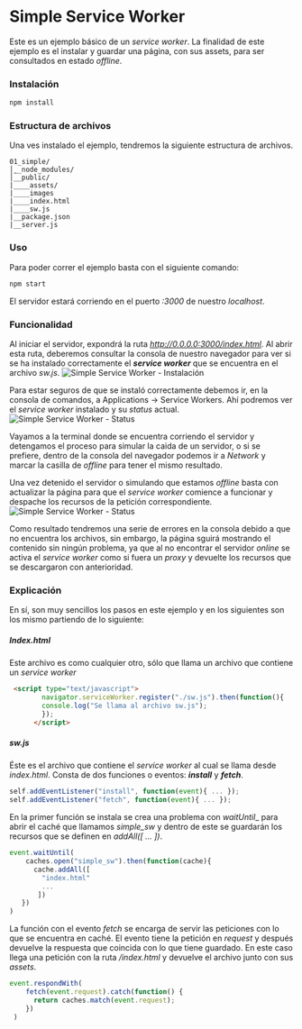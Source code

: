 # Simple Service Worker

Este es un ejemplo básico de un _service worker_. La finalidad de este ejemplo es el instalar y guardar una página, con sus assets, para ser consultados en estado _offline_.

### Instalación
```bash
npm install
```

### Estructura de archivos
Una ves instalado el ejemplo, tendremos la siguiente estructura de archivos.
```
01_simple/
│̣__node_modules/
│__public/
|____assets/
|____images
|____index.html
|____sw.js
|__package.json
|__server.js
```
### Uso
Para poder correr el ejemplo basta con el siguiente comando:
```bash
npm start
```
El servidor estará corriendo en el puerto _:3000_ de nuestro _localhost_.

### Funcionalidad
Al iniciar el servidor, expondrá la ruta _http://0.0.0.0:3000/index.html_.
Al abrir esta ruta, deberemos consultar la consola de nuestro navegador para ver si se ha instalado correctamente el **_service worker_** que se encuentra en el archivo _sw.js_.
![Simple Service Worker - Instalación](/public/images/sw_01.jpg)

Para estar seguros de que se instaló correctamente debemos ir, en la consola de comandos, a Applications -> Service Workers. Ahí podremos ver el _service worker_ instalado y su _status_ actual.
![Simple Service Worker - Status](/public/images/sw_02.jpg)


Vayamos a la terminal donde se encuentra corriendo el servidor y detengamos el proceso para simular la caida de un servidor, o si se prefiere, dentro de la consola del navegador podemos ir a _Network_ y marcar la casilla de _offline_ para tener el mismo resultado.

Una vez detenido el servidor o simulando que estamos _offline_ basta con actualizar la página para que el _service worker_ comience a funcionar y despache los recursos de la petición correspondiente.
![Simple Service Worker - Status](/public/images/sw_03.jpg)

Como resultado tendremos una serie de errores en la consola debido a que no encuentra los archivos, sin embargo, la página sguirá mostrando el contenido sin ningún problema, ya que al no encontrar el servidor _online_ se activa el _service worker_ como si fuera un _proxy_ y devuelte los recursos que se descargaron con anterioridad.

### Explicación
En sí, son muy sencillos los pasos en este ejemplo y en los siguientes son los mismo partiendo de lo siguiente:
##### Index.html
Este archivo es como cualquier otro, sólo que llama un archivo que contiene un _service worker_
``` html
 <script type="text/javascript">
        navigator.serviceWorker.register("./sw.js").then(function(){
        console.log("Se llama al archivo sw.js");
        });
      </script>
```
##### sw.js
Éste es el archivo que contiene el _service worker_ al cual se llama desde _index.html_.
Consta de dos funciones o eventos: **_install_** y **_fetch_**.
```javascript
self.addEventListener("install", function(event){ ... });
self.addEventListener("fetch", function(event){ ... });
```
En la primer función se instala se crea una problema con _waitUntil__ para abrir el caché que llamamos _simple_sw_ y dentro de este se guardarán los recursos que se definen en _addAll([ ... ])_.
```javascript
event.waitUntil(
    caches.open("simple_sw").then(function(cache){
      cache.addAll([
        "index.html"
        ...
       ])
   })
)
```

La función con el evento _fetch_ se encarga de servir las peticiones con lo que se encuentra en caché. El evento tiene la petición en _request_ y después devuelve la respuesta que coincida con lo que tiene guardado. En este caso llega una petición con la ruta _/index.html_ y devuelve el archivo junto con sus _assets_.

```javascript
event.respondWith(
    fetch(event.request).catch(function() {
      return caches.match(event.request);
    })
 )
```

